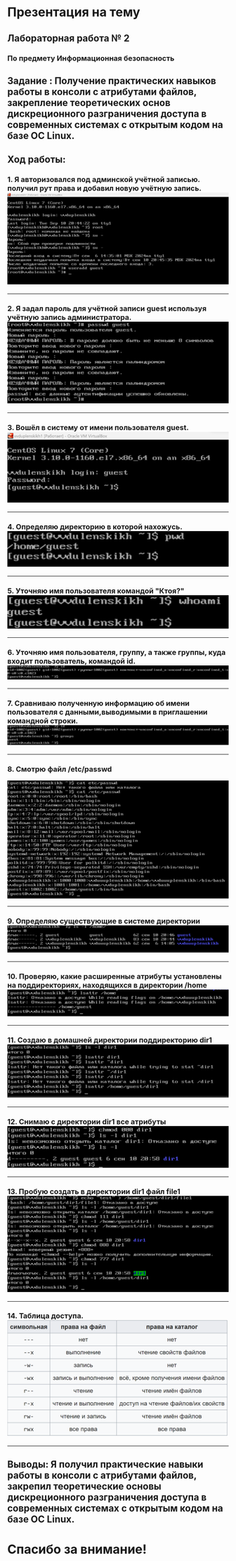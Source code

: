 # Презентация на тему
## Лабораторная работа № 2
### По предмету **Информационная безопасность**

## Задание : Получение практических навыков работы в консоли с атрибутами файлов, закрепление теоретических основ дискреционного разграничения доступа в современных системах с открытым кодом на базе ОС Linux.


## Ход работы:
### 1. Я авторизовался под админской учётной записью. получил рут права и добавил новую учётную запись.![alt text](Картинки/1.png)
***
### 2. Я задал пароль для учётной записи guest используя учётную запись администратора.![alt text](Картинки/2.png)

***
### 3. Вошёл в систему от имени пользователя guest.![alt text](Картинки/3.png)
***
### 4. Определяю директорию в которой нахожусь. ![alt text](Картинки/4.png)
***
### 5. Уточняю имя пользователя командой "Ктоя?"![alt text](Картинки/5.png)
***
### 6. Уточняю имя пользователя, группу, а также группы, куда входит пользователь, командой id.![alt text](Картинки/6.png)
***
### 7. Сравниваю полученную информацию об имени пользователя с данными,выводимыми в приглашении командной строки.![alt text](Картинки/7.png)
***
### 8. Cмотрю файл /etc/passwd 
![alt text](Картинки/8.png)
***
### 9. Определяю существующие в системе директории ![alt text](Картинки/9.png)
***
### 10. Проверяю, какие расширенные атрибуты установлены на поддиректориях, находящихся в директории /home![alt text](Картинки/10.png)
***
### 11. Создаю в домашней директории поддиректорию dir1![alt text](Картинки/11.png)
***
### 12. Снимаю с директории dir1 все атрибуты ![alt text](Картинки/12.png)
***
### 13. Пробую создать в директории dir1 файл file1![alt text](Картинки/13.png)
***
### 14. Таблица доступа.![alt text](Картинки/14.png)
***

## Выводы: Я получил практические навыки работы в консоли с атрибутами файлов, закрепил теоретические основы дискреционного разграничения доступа в современных системах с открытым кодом на базе ОС Linux.
# Спасибо за внимание!